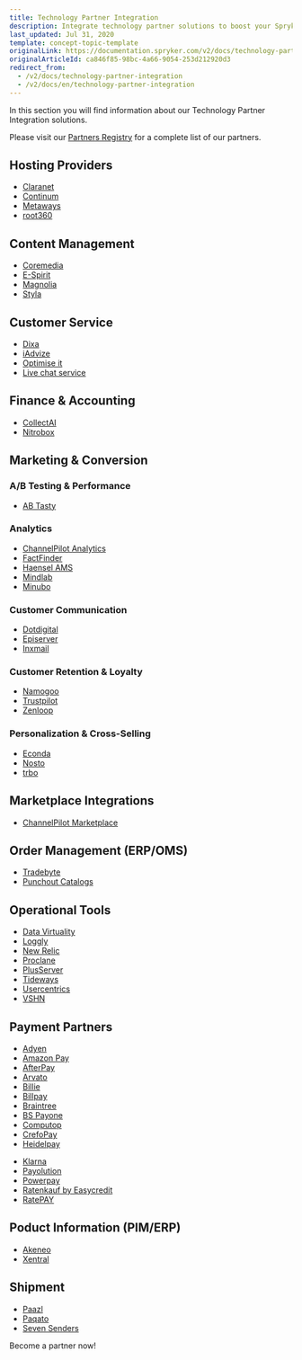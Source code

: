 ```yaml
---
title: Technology Partner Integration
description: Integrate technology partner solutions to boost your Spryker project performance.
last_updated: Jul 31, 2020
template: concept-topic-template
originalLink: https://documentation.spryker.com/v2/docs/technology-partner-integration
originalArticleId: ca846f85-98bc-4a66-9054-253d212920d3
redirect_from:
  - /v2/docs/technology-partner-integration
  - /v2/docs/en/technology-partner-integration
---
```


In this section you will find information about our Technology Partner Integration solutions.

Please visit our [Partners Registry](https://spryker.com/find-a-partner/) for a complete list of our partners.

##  Hosting Providers

* [Claranet](/docs/scos/user/technology-partners/201903.0/hosting-providers/claranet.html)
* [Continum](/docs/scos/user/technology-partners/201903.0/hosting-providers/continum.html)
* [Metaways](/docs/scos/user/technology-partners/201903.0/hosting-providers/metaways.html)
* [root360](/docs/scos/user/technology-partners/201903.0/hosting-providers/root-360.html)


## Content Management

<!--* [Censhare](/docs/scos/user/technology-partners/201903.0/content-management/censhare.html)-->
* [Coremedia](/docs/scos/user/technology-partners/201903.0/content-management/coremedia.html)
* [E-Spirit](/docs/scos/user/technology-partners/201903.0/content-management/e-spirit.html)
* [Magnolia](/docs/scos/user/technology-partners/201903.0/content-management/magnolia.html)
* [Styla](/docs/scos/user/technology-partners/201903.0/content-management/styla.html)

## Customer Service

* [Dixa](/docs/scos/user/technology-partners/201903.0/customer-service/dixa.html)
* [iAdvize](/docs/scos/user/technology-partners/201903.0/customer-service/iadvize.html)
* [Optimise it](/docs/scos/user/technology-partners/201903.0/customer-service/optimise-it.html)
* [Live chat service](/docs/scos/user/technology-partners/201903.0/customer-service/live-chat-service.html)

## Finance & Accounting

* [CollectAI](/docs/scos/user/technology-partners/201903.0/finance-and-accounting/collectai.html)
* [Nitrobox](/docs/scos/user/technology-partners/201903.0/finance-and-accounting/nitrobox.html)

## Marketing & Conversion
### A/B Testing & Performance

* [AB Tasty](/docs/scos/user/technology-partners/201903.0/marketing-and-conversion/ab-testing-and-performance/ab-tasty.html)
<!--* [Baqend](/docs/scos/user/technology-partners/201903.0/marketing-and-conversion/ab-testing-and-performance/baqend.html)-->

### Analytics

* [ChannelPilot Analytics](/docs/scos/user/technology-partners/201903.0/marketing-and-conversion/analytics/channelpilot-analytics.html)
* [FactFinder](/docs/scos/user/technology-partners/201903.0/marketing-and-conversion/analytics/fact-finder/fact-finder.html)
* [Haensel AMS](/docs/scos/user/technology-partners/201903.0/marketing-and-conversion/analytics/haensel-ams.html)
* [Mindlab](/docs/scos/user/technology-partners/201903.0/marketing-and-conversion/analytics/mindlab.html)
* [Minubo](/docs/scos/user/technology-partners/201903.0/marketing-and-conversion/analytics/minubo.html)

### Customer Communication

* [Dotdigital](/docs/scos/user/technology-partners/201903.0/marketing-and-conversion/customer-communication/dotdigital.html)
* [Episerver](/docs/scos/user/technology-partners/201903.0/marketing-and-conversion/customer-communication/episerver.html)
* [Inxmail](/docs/scos/user/technology-partners/201903.0/marketing-and-conversion/customer-communication/inxmail.html)

### Customer Retention & Loyalty

* [Namogoo](/docs/scos/user/technology-partners/201903.0/marketing-and-conversion/customer-retention-and-loyalty/namogoo.html) 
* [Trustpilot](/docs/scos/user/technology-partners/201903.0/marketing-and-conversion/customer-retention-and-loyalty/trustpilot.html)
* [Zenloop](/docs/scos/user/technology-partners/201903.0/marketing-and-conversion/customer-retention-and-loyalty/zenloop.html)

### Personalization & Cross-Selling

<!--* [8Select](/docs/scos/user/technology-partners/201903.0/marketing-and-conversion/personalization-and-cross-selling/8select.html)-->
<!--* [Contentserv](https://documentation.spryker.com/v2/docs/)-->
* [Econda](/docs/scos/user/technology-partners/201903.0/marketing-and-conversion/personalization-and-cross-selling/econda.html)
* [Nosto](/docs/scos/user/technology-partners/201903.0/marketing-and-conversion/personalization-and-cross-selling/nosto.html)
* [trbo](/docs/scos/user/technology-partners/201903.0/marketing-and-conversion/personalization-and-cross-selling/trbo.html)

## Marketplace Integrations

* [ChannelPilot Marketplace](/docs/scos/user/technology-partners/201903.0/marketplace-integrations/channelpilot-marketplace.html)

## Order Management (ERP/OMS)

* [Tradebyte](/docs/scos/user/technology-partners/201903.0/order-management-erpoms/tradebyte.html)
* [Punchout Catalogs](/docs/scos/user/technology-partners/201903.0/order-management-erpoms/punchout-catalogs/punchout-catalogs.html)

## Operational Tools

<!--* [Common Solutions](/docs/scos/user/technology-partners/201903.0/operational-tools-monitoring-legal-etc/common-solutions.html)-->
* [Data Virtuality](/docs/scos/user/technology-partners/201903.0/operational-tools-monitoring-legal-etc/data-virtuality.html)
* [Loggly](/docs/scos/user/technology-partners/201903.0/operational-tools-monitoring-legal-etc/loggly.html)
* [New Relic](/docs/scos/user/technology-partners/201903.0/operational-tools-monitoring-legal-etc/new-relic.html)
* [Proclane](/docs/scos/user/technology-partners/201903.0/operational-tools-monitoring-legal-etc/proclane.html)
* [PlusServer](/docs/scos/user/technology-partners/201903.0/operational-tools-monitoring-legal-etc/plusserver.html)
* [Tideways](/docs/scos/user/technology-partners/201903.0/operational-tools-monitoring-legal-etc/tideways.html)
* [Usercentrics](/docs/scos/user/technology-partners/201903.0/operational-tools-monitoring-legal-etc/usercentrics.html)
* [VSHN](/docs/scos/user/technology-partners/201903.0/operational-tools-monitoring-legal-etc/vshn.html)
<!--* [Mindcurv](/docs/scos/user/technology-partners/201903.0/operational-tools-monitoring-legal-etc/mindcurv.html)-->
<!--* [Shopmacher](/docs/scos/user/technology-partners/201903.0/operational-tools-monitoring-legal-etc/shopmacher.html)-->


## Payment Partners

* [Adyen](/docs/scos/user/technology-partners/201903.0/payment-partners/adyen/adyen.html)
* [Amazon Pay](/docs/scos/user/technology-partners/201903.0/payment-partners/amazon-pay/amazon-pay.html)
* [AfterPay](/docs/scos/user/technology-partners/201903.0/payment-partners/afterpay/afterpay.html)
* [Arvato](/docs/scos/user/technology-partners/201903.0/payment-partners/arvato/arvato.html)
* [Billie](/docs/scos/user/technology-partners/201903.0/payment-partners/billie.html)
* [Billpay](/docs/scos/user/technology-partners/201903.0/payment-partners/billpay/billpay.html) 
* [Braintree](/docs/scos/user/technology-partners/201903.0/payment-partners/braintree/braintree.html)
* [BS Payone](/docs/scos/user/technology-partners/201903.0/payment-partners/bs-payone/bs-payone.html)
* [Computop](/docs/scos/user/technology-partners/201903.0/payment-partners/computop/computop.html)
* [CrefoPay](/docs/scos/user/technology-partners/201903.0/payment-partners/crefopay/crefopay.html)
* [Heidelpay](/docs/scos/user/technology-partners/201903.0/payment-partners/heidelpay/heidelpay.html)
<!--* [Informa Solutions](/docs/scos/user/technology-partners/201903.0/payment-partners/informa-solutions.html)-->
* [Klarna](/docs/scos/user/technology-partners/201903.0/payment-partners/klarna/klarna.html)
* [Payolution](/docs/scos/user/technology-partners/201903.0/payment-partners/payolution/payolution.html)
* [Powerpay](/docs/scos/user/technology-partners/201903.0/payment-partners/powerpay.html)
* [Ratenkauf by Easycredit](/docs/scos/user/technology-partners/201903.0/payment-partners/ratenkauf-by-easycredit/ratenkauf-by-easycredit.html)
* [RatePAY](/docs/scos/user/technology-partners/201903.0/payment-partners/ratepay/ratepay.html)

 ## Poduct Information (PIM/ERP)

* [Akeneo](/docs/scos/user/technology-partners/201903.0/product-information-pimerp/akeneo/akeneo.html)
* [Xentral](/docs/scos/user/technology-partners/201903.0/product-information-pimerp/xentral.html)
<!--* [Censhare](https://documentation.spryker.com/v2/docs/)-->
<!--* [Contentserv](/docs/scos/user/technology-partners/201903.0/product-information-pimerp/contentserv.html)-->
<!--* [Tradebyte](/docs/scos/user/technology-partners/201903.0/order-management-erpoms/tradebyte.html)-->

 ## Shipment

* [Paazl](/docs/scos/user/technology-partners/201903.0/shipment/paazl.html) 
* [Paqato](/docs/scos/user/technology-partners/201903.0/shipment/paqato.html)
* [Seven Senders](/docs/scos/user/technology-partners/201903.0/shipment/seven-senders.html)

Become a partner now!
